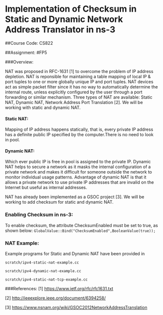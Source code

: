 # Implementation of Checksum in Static and Dynamic Network Address Translator in ns-3

##Course Code: CS822

##Assignment: #FP5

###Overview:

NAT was proposed in RFC-1631 [1] to overcome the problem of IP address depletion. NAT is reponsible for maintaining a table mapping of local IP & port tuples to one or more globally unique IP and port tuples. NAT devices act as simple packet filter since it has no way to automatically determine the internal route, unless explicitly configured by the user through a port forwarding or similar mechanism. Three types of NAT are available: Static NAT, Dynamic NAT, Network Address Port Translation [2]. We will be working with static and dynamic NAT.

#### Static NAT: 
Mapping of IP address happens statically, that is, every private IP address has a definite public IP specified by the computer.There is no need to look in pool.

#### Dynamic NAT: 
Which ever public IP is free in pool is assigned to the private IP. Dynamic NAT helps to secure a network as it masks the internal configuration of a private network and makes it difficult for someone outside the network to monitor individual usage patterns. Advantage of dynamic NAT is that it allows a private network to use private IP addresses that are invalid on the Internet but useful as internal addresses.

NAT has already been implemented as a GSOC project [3].
We will be working to add checksum for static and dynamic NAT.

### Enabling Checksum in ns-3:
To enable checksum, the attribute ChecksumEnabled must be set to true, as shown below:
`GlobalValue::Bind("ChecksumEnabled",BooleanValue(true));`

### NAT Example:
Example programs for Static and Dynamic NAT have been provided in

`scratch/ipv4-static-nat-example.cc`

`scratch/ipv4-dynamic-nat-example.cc`

`scratch/ipv4-static-nat-tcp-example.cc`

###References:
[1] https://www.ietf.org/rfc/rfc1631.txt

[2] http://ieeexplore.ieee.org/document/6394258/

[3] https://www.nsnam.org/wiki/GSOC2012NetworkAddressTranslation
